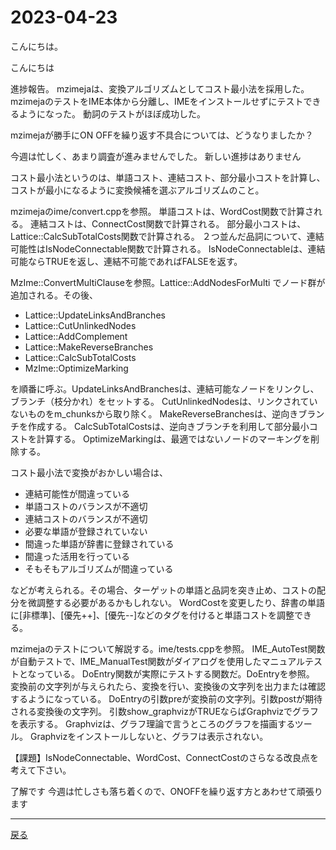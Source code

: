 # 2023-04-23

こんにちは。

こんにちは

進捗報告。
mzimejaは、変換アルゴリズムとしてコスト最小法を採用した。
mzimejaのテストをIME本体から分離し、IMEをインストールせずにテストできるようになった。
動詞のテストがほぼ成功した。

mzimejaが勝手にON OFFを繰り返す不具合については、どうなりましたか？

今週は忙しく、あまり調査が進みませんでした。
新しい進捗はありません

コスト最小法というのは、単語コスト、連結コスト、部分最小コストを計算し、
コストが最小になるように変換候補を選ぶアルゴリズムのこと。

mzimejaのime/convert.cppを参照。
単語コストは、WordCost関数で計算される。
連結コストは、ConnectCost関数で計算される。
部分最小コストは、Lattice::CalcSubTotalCosts関数で計算される。
２つ並んだ品詞について、連結可能性はIsNodeConnectable関数で計算される。
IsNodeConnectableは、連結可能ならTRUEを返し、連結不可能であればFALSEを返す。

MzIme::ConvertMultiClauseを参照。Lattice::AddNodesForMulti でノード群が追加される。その後、

- Lattice::UpdateLinksAndBranches
- Lattice::CutUnlinkedNodes
- Lattice::AddComplement
- Lattice::MakeReverseBranches
- Lattice::CalcSubTotalCosts
- MzIme::OptimizeMarking

を順番に呼ぶ。UpdateLinksAndBranchesは、連結可能なノードをリンクし、ブランチ（枝分かれ）をセットする。
CutUnlinkedNodesは、リンクされていないものをm_chunksから取り除く。
MakeReverseBranchesは、逆向きブランチを作成する。
CalcSubTotalCostsは、逆向きブランチを利用して部分最小コストを計算する。
OptimizeMarkingは、最適ではないノードのマーキングを削除する。

コスト最小法で変換がおかしい場合は、

- 連結可能性が間違っている
- 単語コストのバランスが不適切
- 連結コストのバランスが不適切
- 必要な単語が登録されていない
- 間違った単語が辞書に登録されている
- 間違った活用を行っている
- そもそもアルゴリズムが間違っている

などが考えられる。その場合、ターゲットの単語と品詞を突き止め、コストの配分を微調整する必要があるかもしれない。
WordCostを変更したり、辞書の単語に[非標準]、[優先++]、[優先--]などのタグを付けると単語コストを調整できる。

mzimejaのテストについて解説する。ime/tests.cppを参照。
IME_AutoTest関数が自動テストで、IME_ManualTest関数がダイアログを使用したマニュアルテストとなっている。
DoEntry関数が実際にテストする関数だ。DoEntryを参照。
変換前の文字列が与えられたら、変換を行い、変換後の文字列を出力または確認するようになっている。
DoEntryの引数preが変換前の文字列。引数postが期待される変換後の文字列。
引数show_graphvizがTRUEならばGraphvizでグラフを表示する。
Graphvizは、グラフ理論で言うところのグラフを描画するツール。
Graphvizをインストールしないと、グラフは表示されない。

【課題】IsNodeConnectable、WordCost、ConnectCostのさらなる改良点を考えて下さい。

了解です
今週は忙しさも落ち着くので、ONOFFを繰り返す方とあわせて頑張ります

---

[戻る](2023-04-16.md)
